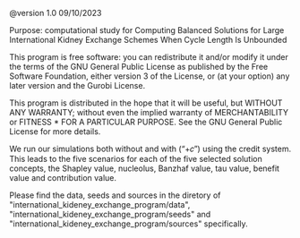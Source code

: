 

@version 1.0 09/10/2023

Purpose: computational study for Computing Balanced Solutions for Large International Kidney Exchange Schemes When Cycle Length Is Unbounded

This program is free software: you can redistribute it and/or modify it under the terms of the GNU General Public License as published by the Free Software Foundation, either version 3 of the License, or (at your option) any later version and the Gurobi License.

This program is distributed in the hope that it will be useful, but WITHOUT ANY WARRANTY; without even the implied warranty of MERCHANTABILITY or FITNESS *    FOR A PARTICULAR PURPOSE. See the GNU  General Public License for more details.

We run our simulations both without and with (“+𝑐”) using the credit system. This leads to the five scenarios for each of the five selected
solution concepts, the Shapley value, nucleolus, Banzhaf value, tau value, benefit value and contribution value.

Please find the data, seeds and sources in the diretory of "international_kideney_exchange_program/data", "international_kideney_exchange_program/seeds"  and "international_kideney_exchange_program/sources" specifically.
